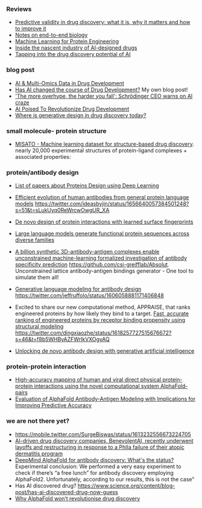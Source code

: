 
### Reviews

* [Predictive validity in drug discovery: what it is, why it matters and how to improve it](https://www.nature.com/articles/s41573-022-00552-x)
* [Notes on end-to-end biology](https://nintil.com/biology-llms)
* [Machine Learning for Protein Engineering](https://arxiv.org/abs/2305.16634)
* [Inside the nascent industry of AI-designed drugs](https://www.nature.com/articles/s41591-023-02361-0)
* [Tapping into the drug discovery potential of AI](https://www.nature.com/articles/d43747-021-00045-7)

### blog post

* [AI & Multi-Omics Data in Drug Development](https://medium.com/@pace-ventures/ai-multi-omics-data-in-drug-development-d8ab8510e7a9)
* [Has AI changed the course of Drug Development?](https://divingintogeneticsandgenomics.com/post/has-ai-changed-the-course-of-drug-development/) My own blog post!
* ['The more overhype, the harder you fall': Schrödinger CEO warns on AI craze](https://endpts.com/how-will-ai-change-drug-development-schrodinger-ceo-warns-of-hype/)
* [AI Poised To Revolutionize Drug Development](https://www.forbes.com/sites/greglicholai/2023/07/13/ai-poised-to-revolutionize-drug-development/?sh=100377d87ca4)
* [Where is generative design in drug discovery today?](https://medium.com/@leowossnig/where-is-generative-design-in-drug-discovery-today-7234945177cf)

### small molecule- protein structure

* [MISATO - Machine learning dataset for structure-based drug discovery](https://www.biorxiv.org/content/10.1101/2023.05.24.542082v2).  nearly 20,000 experimental structures of protein-ligand complexes + associated properties:

### protein/antibody design

* [List of papers about Proteins Design using Deep Learning](https://github.com/Peldom/papers_for_protein_design_using_DL)
  
* [Efficient evolution of human antibodies from general protein language models](https://www.nature.com/articles/s41587-023-01763-2) https://twitter.com/ideasbyjin/status/1656640057384501248?s=51&t=sLukUyq0ReWrcwOwgUR_XA

* [De novo design of protein interactions with learned surface fingerprints](https://www.nature.com/articles/s41586-023-05993-x)

* [Large language models generate functional protein sequences across diverse families](https://www.nature.com/articles/s41587-022-01618-2)

* [A billion synthetic 3D-antibody-antigen complexes enable unconstrained machine-learning formalized investigation of antibody specificity prediction](https://www.biorxiv.org/content/10.1101/2021.07.06.451258v3) https://github.com/csi-greifflab/Absolut. Unconstrained lattice antibody-antigen bindings generator - One tool to simulate them all!

* [Generative language modeling for antibody design](https://www.biorxiv.org/content/10.1101/2021.12.13.472419v2) https://twitter.com/jeffruffolo/status/1606058881171406848

* Excited to share our new computational method, APPRAISE, that ranks engineered proteins by how likely they bind to a target. [Fast, accurate ranking of engineered proteins by receptor binding propensity using structural modeling](https://www.biorxiv.org/content/10.1101/2023.01.11.523680v1.full)  https://twitter.com/dingxiaozhe/status/1618257727515676672?s=46&t=f8b5WHByAZFWrIkVXOgyAQ

* [Unlocking de novo antibody design with generative artificial intelligence](https://www.biorxiv.org/content/10.1101/2023.01.08.523187v3)

### protein-protein interaction

* [High-accuracy mapping of human and viral direct physical protein-protein interactions using the novel computational system AlphaFold-pairs](https://www.biorxiv.org/content/10.1101/2023.08.29.555151v1)
* [Evaluation of AlphaFold Antibody-Antigen Modeling with Implications for Improving Predictive Accuracy](https://www.biorxiv.org/content/10.1101/2023.07.05.547832v2)
  
### we are not there yet?

* https://mobile.twitter.com/SurgeBiswas/status/1613232556673224705
* [AI-driven drug discovery companies, BenevolentAI, recently underwent layoffs and restructuring in response to a PhIIa failure of their atopic dermatitis program](https://decodingbio.substack.com/p/biobyte-032-ai-and-the-overlooked)
* [DeepMind AlphaFold for antibody discovery: What's the status?](https://www.naturalantibody.com/use-case/deepmind-alphafold-for-antibody-discovery-whats-the-status/) Experimental conclusion: We performed a very easy experiment to check if there’s “a free lunch” for antibody discovery employing AlphaFold2. Unfortunately, according to our results, this is not the case"
* Has AI discovered drug? https://www.science.org/content/blog-post/has-ai-discovered-drug-now-guess
* [Why AlphaFold won’t revolutionise drug discovery](https://www.chemistryworld.com/opinion/why-alphafold-wont-revolutionise-drug-discovery/4016051.article)
